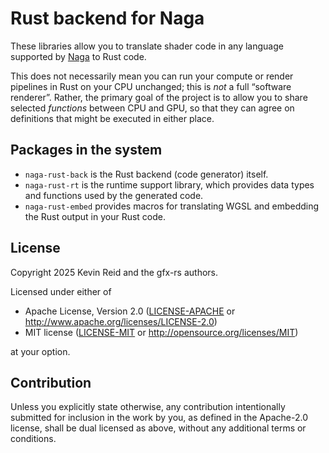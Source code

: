 Rust backend for Naga
=====================

These libraries allow you to translate shader code in any language supported by [Naga]
to Rust code.

This does not necessarily mean you can run your compute or render pipelines in Rust
on your CPU unchanged; this is *not* a full “software renderer”. Rather, the primary goal
of the project is to allow you to share selected *functions* between CPU and GPU, so
that they can agree on definitions that might be executed in either place.

[Naga]: https://crates.io/crates/naga

Packages in the system
----------------------

* `naga-rust-back` is the Rust backend (code generator) itself.
* `naga-rust-rt` is the runtime support library, which provides data types and functions
  used by the generated code.
* `naga-rust-embed` provides macros for translating WGSL and embedding the Rust output
  in your Rust code.
  

License
-------

Copyright 2025 Kevin Reid and the gfx-rs authors.

Licensed under either of

 * Apache License, Version 2.0
   ([LICENSE-APACHE](LICENSE-APACHE) or http://www.apache.org/licenses/LICENSE-2.0)
 * MIT license
   ([LICENSE-MIT](LICENSE-MIT) or http://opensource.org/licenses/MIT)

at your option.

Contribution
------------

Unless you explicitly state otherwise, any contribution intentionally submitted
for inclusion in the work by you, as defined in the Apache-2.0 license, shall be
dual licensed as above, without any additional terms or conditions.